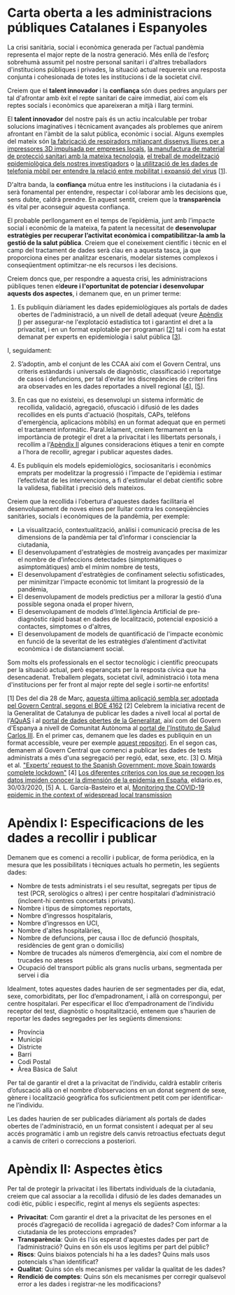 # Carta oberta a les administracions públiques Catalanes i Espanyoles

La crisi sanitària, social i econòmica generada per l’actual pandèmia representa el major repte de la nostra generació. Més enllà de l’esforç sobrehumà assumit pel nostre personal sanitari i d'altres treballadors d'institucions públiques i privades, la situació actual requereix una resposta conjunta i cohesionada de totes les institucions i de la societat civil.

Creiem que el **talent innovador** i la **confiança** són dues pedres angulars per tal d'afrontar amb èxit el repte sanitari de caire immediat, així com els reptes socials i econòmics que apareixeran a mitjà i llarg termini.

El **talent innovador** del nostre país és un actiu incalculable per trobar solucions imaginatives i tècnicament avançades als problemes que anirem afrontant en l'àmbit de la salut pública, econòmic i social. Alguns exemples del mateix són [la fabricació de respiradors mitjançant dissenys lliures per a impressores 3D impulsada per empreses locals](https://www.ara.cat/economia/coronavirus-covid-19-respirador-impressio-3d_0_2421357959.html), [la manufactura de material de protecció sanitari amb la mateixa tecnologia](https://www.lavanguardia.com/cribeo/estilo-de-vida/20200324/4882165145/decenas-voluntarios-impresoras-3d-estan-creando-protectores-ayudar-sanitarios-asturias-coronavirus.html), [el treball de modelització epidemiològica dels nostres investigadors](http://diaridigital.urv.cat/un-model-matematic-prediu-el-risc-de-nous-contagis-per-coronavirus-a-espanya/) o [la utilització de les dades de telefonia mòbil per entendre la relació entre mobilitat i expansió del virus](https://fundacionconexus.es/la-generalitat-usara-big-data-para-conceder-la-incidencia-del-coronavirus-y-minimizar-sus-efectos/) \[[1](#nota_1)\].

D'altra banda, la **confiança** mútua entre les institucions i la ciutadania és i serà fonamental per entendre, respectar i col·laborar amb les decisions que, sens dubte, caldrà prendre. En aquest sentit, creiem que la **transparència** és vital per aconseguir aquesta confiança.  

El probable perllongament en el temps de l’epidèmia, junt amb l’impacte social i econòmic de la mateixa, fa patent la necessitat de **desenvolupar estratègies per recuperar l’activitat econòmica i compatibilitzar-la amb la gestió de la salut pública**. Creiem que el coneixement científic i tècnic en el camp del tractament de dades serà clau en a aquesta tasca, ja que proporciona eines per analitzar escenaris, modelar sistemes complexos i conseqüentment optimitzar-ne els recursos i les decisions. 

Creiem doncs que, per respondre a aquesta crisi, les administracions públiques tenen el**deure i l'oportunitat de potenciar i desenvolupar aquests dos aspectes**, i demanem que, en un primer terme:

1. Es publiquin diàriament les dades epidemiològiques als portals de dades obertes de l'administració, a un nivell de detall adequat (veure [Apèndix I](#apendix_1)) per assegurar-ne l'explotació estadística tot i garantint el dret a la privacitat, i en un format explotable per programari \[[2](#nota_2)\] tal i com ha estat demanat per experts en epidemiologia i salut pública \[[3](#nota_3)\].

I, seguidament:

2. S’adoptin, amb el conjunt de les CCAA així com el Govern Central, uns criteris estàndards i universals de diagnòstic, classificació i reportatge de casos i defuncions, per tal d’evitar les discrepàncies de criteri fins ara observades en les dades reportades a nivell regional \[[4](#nota_4)\], \[[5](#nota_5)\].

3. En cas que no existeixi, es desenvolupi un sistema informàtic de recollida, validació, agregació, ofuscació i difusió de les dades recollides en els punts d'actuació (hospitals, CAPs, telèfons d'emergència, aplicacions mòbils) en un format adequat que en permeti el tractament informàtic. Paral.lelament, creiem fermament en la importància de protegir el dret a la privacitat i les llibertats personals, i recollim a l'[Apèndix II](#apendix_2) algunes consideracions ètiques a tenir en compte a l'hora de recollir, agregar i publicar aquestes dades.

4. Es publiquin els models epidemiològics, sociosanitaris i econòmics emprats per modelitzar la progressió i l’impacte de l'epidèmia i estimar l’efectivitat de les intervencions, a fi d'estimular el debat científic sobre la validesa, fiabilitat i precisió dels mateixos.

Creiem que la recollida i l’obertura d'aquestes dades facilitaria el desenvolupament de noves eines per lluitar contra les conseqüències sanitàries, socials i econòmiques de la pandèmia, per exemple:

* La visualització, contextualització, anàlisi i comunicació precisa de les dimensions de la pandèmia per tal d’informar i conscienciar la ciutadania, 
* El desenvolupament d'estratègies de mostreig avançades per maximizar el nombre de d’infeccions detectades (simptomàtiques o asimptomàtiques) amb el mínim nombre de tests,
* El desenvolupament d'estratègies de confinament selectiu sofisticades, per minimitzar l'impacte econòmic tot limitant la progressió de la pandèmia,
* El desenvolupament de models predictius per a millorar la gestió d’una possible segona onada el proper hivern,
* El desenvolupament de models d'Intel.ligència Artificial de pre-diagnòstic ràpid basat en dades de localització, potencial exposició a contactes, símptomes o d'altres,
* El desenvolupament de models de quantificació de l'impacte econòmic en funció de la severitat de les estratègies d’alentiment d’activitat econòmica i de distanciament social.

Som molts els professionals en el sector tecnològic i científic preocupats per la situació actual, però esperançats per la resposta cívica que ha desencadenat. Treballem plegats, societat civil, administració i tota mena d'institucions per fer front al major repte del segle i sortir-ne enfortits!


\[1\]<a name="nota_1"></a> Des del dia 28 de Març, [aquesta última aplicació sembla ser adoptada pel Govern Central, segons el BOE 4162](https://www.boe.es/buscar/doc.php?id=BOE-A-2020-4162)
\[2\]<a name="nota_2"></a> Celebrem la iniciativa recent de la Generalitat de Catalunya de publicar les dades a nivell local al portal de l'[AQuAS](http://aquas.gencat.cat/ca/actualitat/ultimes-dades-coronavirus) i al [portal de dades obertes de la Generalitat](https://analisi.transparenciacatalunya.cat/ca/browse?q=covid-19&sortBy=relevance), així com del Govern d'Espanya a nivell de Comunitat Autònoma al [portal de l'Instituto de Salud Carlos III](https://covid19.isciii.es/). En el primer cas, demanem que les dades es publiquin en un format accessible, veure per exemple [aquest repositori](https://github.com/ibesora/covid-19-scrapper). En el segon cas, demanem al Govern Central que comenci a publicar les dades de tests administrats a més d'una segregació per regió, edat, sexe, etc.
\[3\]<a name="nota_3"></a> O. Mitjà et al. ["Experts’ request to the Spanish Government: move Spain towards complete lockdown"](https://www.thelancet.com/journals/lancet/article/PIIS0140-6736(20)30753-4/fulltext)
\[4\]<a name="nota_4"></a> [Los diferentes criterios con los que se recogen los datos impiden conocer la dimensión de la epidemia en España](https://www.eldiario.es/sociedad/coronavirus-epidemia-datos_0_1011399968.html), eldiario.es, 30/03/2020, 
\[5\]<a name="nota_5"></a> A. L. García-Basteiro et al, [Monitoring the COVID-19 epidemic in the context of widespread local transmission](https://www.thelancet.com/journals/lanres/article/PIIS2213-2600(20)30162-4/fulltext)


# Apèndix I: Especificacions de les dades a recollir i publicar <a name="apendix_1"></a>

Demanem que es comenci a recollir i publicar, de forma periòdica, en la mesura que les possibilitats i tècniques actuals ho permetin, les següents dades:

* Nombre de tests administrats i el seu resultat, segregats per tipus de test (PCR, serològics o altres) i per centre hospitalari d’administració (incloent-hi centres concertats i privats).
* Nombre i tipus de símptomes reportats,
* Nombre d’ingressos hospitalaris, 
* Nombre d’ingressos en UCI, 
* Nombre d'altes hospitalàries, 
* Nombre de defuncions, per causa i lloc de defunció (hospitals, residències de gent gran o domicilis)
* Nombre de trucades als números d’emergència, així com el nombre de trucades no ateses 
* Ocupació del transport públic als grans nuclis urbans, segmentada per servei i dia

Idealment, totes aquestes dades haurien de ser segmentades per dia, edat, sexe, comorbiditats, per lloc d’empadronament, i allà on correspongui, per centre hospitalari. Per especificar el lloc d’empadronament de l’individu receptor del test, diagnòstic o hospitalització, entenem que s’haurien de reportar les dades segregades per les següents dimensions: 
* Província
* Municipi
* Districte
* Barri
* Codi Postal
* Àrea Bàsica de Salut

Per tal de garantir el dret a la privacitat de l’individu, caldrà establir criteris d’ofuscació allà on el nombre d’observacions en un donat segment de sexe, gènere i localització geogràfica fos suficientment petit com per identificar-ne l’individu.

Les dades haurien de ser publicades diàriament als portals de dades obertes de l'administració, en un format consistent i adequat per al seu accés programàtic i amb un registre dels canvis retroactius efectuats degut a canvis de criteri o correccions a posteriori.

# Apèndix II: Aspectes ètics <a name="apendix_2"></a>

Per tal de protegir la privacitat i les llibertats individuals de la ciutadania, creiem que cal associar a la recollida i difusió de les dades demanades un codi ètic, públic i específic, regint al menys els següents aspectes:
* **Privacitat**: Com garantir el dret a la privacitat de les persones en el procés d’agregació de recollida i agregació de dades? Com informar a la ciutadania de les proteccions emprades?
* **Transparència**: Quin és l'ús esperat d'aquestes dades per part de l’administració? Quins en són els usos legítims per part del públic?
* **Riscs**: Quins biaixos potencials hi ha a les dades? Quins mals usos potencials s'han identificat?
* **Qualitat**: Quins són els mecanismes per validar la qualitat de les dades?
* **Rendició de comptes**: Quins són els mecanismes per corregir qualsevol error a les dades i registrar-ne les modificacions?

